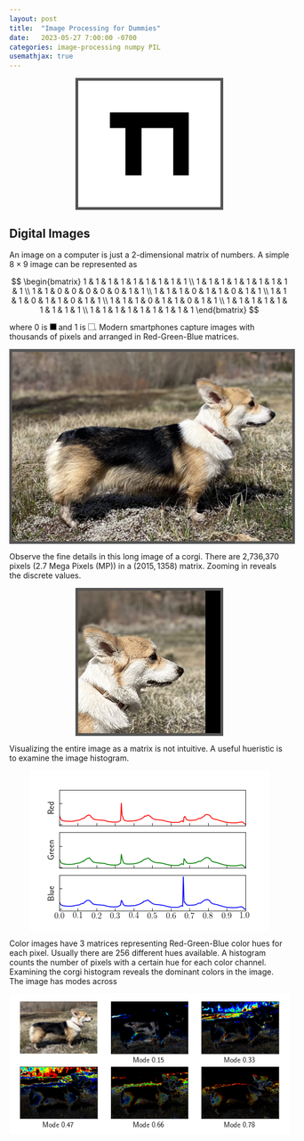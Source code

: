 ```yaml
---
layout: post
title:  "Image Processing for Dummies"
date:   2023-05-27 7:00:00 -0700
categories: image-processing numpy PIL
usemathjax: true
---
```

<style>
.imgborder {
    border: 5px solid #555;
}
.center {
  display: block;
  margin-left: auto;
  margin-right: auto;
  width: 256;
}
.color-box {
    width: 10px;
    height: 10px;
    display: inline-block;
    background-color: #000;
    border: 1px solid gray;
    left: 5px;
    top: 5px;
}

</style>

<img src="/img/img_proc/pi.png" alt="Pi" class="center imgborder">

## Digital Images

An image on a computer is just a 2-dimensional matrix of numbers. A simple $8 \times 9$ image can be represented as

$$
\begin{bmatrix}
  1  &  1  &  1  &  1  &  1  &  1  &  1  &  1  &  1 \\
  1  &  1  &  1  &  1  &  1  &  1  &  1  &  1  &  1 \\
  1  &  1  &  0  &  0  &  0  &  0  &  0  &  1  &  1 \\
  1  &  1  &  1  &  0  &  1  &  1  &  0  &  1  &  1 \\
  1  &  1  &  1  &  0  &  1  &  1  &  0  &  1  &  1 \\
  1  &  1  &  1  &  0  &  1  &  1  &  0  &  1  &  1 \\
  1  &  1  &  1  &  1  &  1  &  1  &  1  &  1  &  1 \\
  1  &  1  &  1  &  1  &  1  &  1  &  1  &  1  &  1 
\end{bmatrix}
$$

where $0$ is <span class="color-box"></span> and $1$ is <span class="color-box" style="background-color: #fff"></span>. Modern smartphones capture images with thousands of pixels and arranged in Red-Green-Blue matrices.

<img src="/img/about/poppy.jpg" alt="Corgi" class="center imgborder">

Observe the fine details in this long image of a corgi. There are 2,736,370 pixels (2.7 Mega Pixels (MP)) in a $(2015, 1358)$ matrix. Zooming in reveals the discrete values.

<img src="/img/img_proc/poppy_zoom.gif" class="center imgborder">

Visualizing the entire image as a matrix is not intuitive. A useful hueristic is to examine the image histogram.

<img src="/img/img_proc/poppy_histogram.png" class="center">

Color images have 3 matrices representing Red-Green-Blue color hues for each pixel. Usually there are 256 different hues available. A histogram counts the number of pixels with a certain hue for each color channel. Examining the corgi histogram reveals the dominant colors in the image. The image has modes across

<img src="/img/img_proc/poppy_hist_modes.png" class="center">
